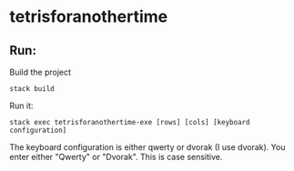 # tetrisforanothertime

## Run:

Build the project

`stack build`

Run it:

`stack exec tetrisforanothertime-exe [rows] [cols] [keyboard configuration]`

The keyboard configuration is either qwerty or dvorak (I use dvorak).
You enter either "Qwerty" or "Dvorak". This is case sensitive.
